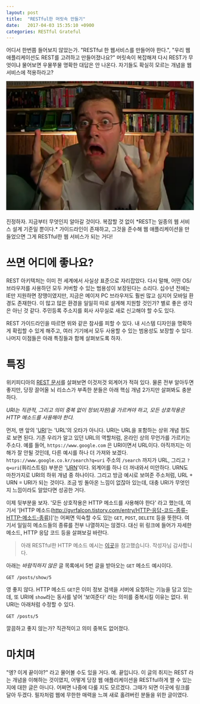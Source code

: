 ```yaml
---
layout: post
title:  "RESTful한 머릿속 만들기"
date:   2017-04-03 15:35:10 +0900
categories: RESTful Grateful
---
```


어디서 한번쯤 들어보지 않았는가. "RESTful 한 웹서비스를 만들어야 한다.", "우리 웹 애플리케이션도 REST를 고려하고 만들어졌나요?" 머릿속이 복잡해져 다시 REST가 무엇이냐 물어보면 우물쭈물 명확한 대답은 안 나온다. 자기들도 확실히 모르는 개념을 웹 서비스에 적용하라고?

<div align="center"><img src="https://github.com/kycfeel/kycfeel.github.io/blob/master/_images/wutweretheythinking.png?raw=true"/></div><br>
진정하자. 지금부터 무엇인지 알아갈 것이다. 복잡할 것 없이 *REST는 일종의 웹 서비스 설계 기준일 뿐이다.*  가이드라인이 존재하고, 그것을 준수해 웹 애플리케이션을 만들었으면 그게 RESTful한 웹 서비스가 되는 거다!

쓰면 어디에 좋나요?
========================

REST 아키텍처는 이미 전 세계에서 사실상 표준으로 자리잡았다. 다시 말해, 어떤 OS/브라우저를 사용하던 모두 커버할 수 있는 범용성이 보장된다는 소리다. 십수년 전에는 IE만 지원하면 장땡이였지만, 지금은 메이저 PC 브라우저도 훨씬 많고 심지어 모바일 환경도 존재한다. 이 많고 많은 환경을 일일히 따로 설계해 지원할 것인가? 별로 좋은 생각은 아닌 것 같다. 주민등록 주소지를 회사 사무실로 새로 신고해야 할 수도 있다.

REST 가이드라인을 따르면 위와 같은 참사를 피할 수 있다. 내 시스템 디자인을 명확하게 확립할 수 있게 해주고, 여러 기기에서 모두 사용할 수 있는 범용성도 보장할 수 있다. 나머지 이점들은 아래 특징들과 함께 살펴보도록 하자.

특징
========================

위키피디아의 [REST 문서](https://ko.wikipedia.org/wiki/REST#REST_.EC.9D.98_.EC.A3.BC.EC.9A.94.ED.95.9C_.EB.AA.A9.ED.91.9C)를 살펴보면 이것저것 외계어가 적혀 있다. 물론 전부 알아두면 좋지만, 당장 끌어올 뇌 리소스가 부족한 분들은 아래 핵심 개념 2가지만 살펴봐도 충분하다.

*URI는 직관적, 그리고 의미 중복 없이 정보(자원)을 가르켜야 하고, 모든 상호작용은 HTTP 메소드를 사용해야 한다.*

먼저, 맨 앞의 '[URI](https://ko.wikipedia.org/wiki/통합_자원_식별자)'는 'URL'의 오타가 아니다. URI는 URL을 포함하는 상위 개념 정도로 보면 된다. 기존 우리가 알고 있던 URL의 역할처럼, 온라인 상의 무언가를 가르키는 주소다. 예를 들어, `https://www.google.com` 은 URI이면서 URL이다. 아직까지는 이해가 잘 안될 것인데, 다른 예시를 하나 더 가져와 보겠다. `https://www.google.co.kr/search?q=uri` 주소의 `/search` 까지가 URL, 그리고 `?q=uri`(쿼리스트링) 부분은 '[URN](https://ko.wikipedia.org/wiki/URN)'이다. 외계어를 하나 더 꺼내와서 미안하다. URN도 마찬가지로 URI의 하위 개념 중 하나이다. 그리고 방금 예시로 보여준 주소처럼, URL + URN = URI가 되는 것이다. 조금 빙 돌아온 느낌이 없잖아 있는데, 대충 URI가 무엇인지 느낌이라도 알았다면 성공한 거다.

이제 뒷부분을 보자. '모든 상호작용은 HTTP 메소드를 사용해야 한다' 라고 했는데, 여기서 '[HTTP 메소드(http://gyrfalcon.tistory.com/entry/HTTP-응답-코드-종류-HTTP-메소드-종류)]'는 어쩌면 익숙할 수도 있는 `GET`, `POST`, `DELETE` 등을 뜻한다. 여기서 일일히 메소드들의 종류를 전부 나열하지는 않겠다. 대신 위 링크에 들어가 자세한 메소드, HTTP 응답 코드 등을 살펴보길 바란다.

> 아래 RESTful한 HTTP 메소드 예시는 [이곳](https://spoqa.github.io/2012/02/27/rest-introduction.html)을 참고했습니다. 작성자님 감사합니다.

아래는 *바람직하지 않은* 글 목록에서 5번 글을 받아오는 `GET` 메소드 예시이다.

```
GET /posts/show/5
```

영 좋지 않다. HTTP 메소드 `GET`은 이미 정보 검색을 서버에 요청하는 기능을 담고 있는데, 또 URI에 `show`라는 동사를 넣어 '보여준다' 라는 의미를 중복시킬 이유는 없다. 위 URI는 아래처럼 수정할 수 있다.

```
GET /posts/5
```

깔끔하고 좋지 않는가? 직관적이고 의미 중복도 없어졌다.

마치며
========================

"엥? 이게 끝이야?" 라고 물어볼 수도 있을 거다. 예. 끝입니다. 이 글의 취지는 REST 라는 개념을 이해하는 것이였지, 어떻게 당장 웹 애플리케이션을 RESTful하게 짤 수 있는지에 대한 글은 아니다. 어쩌면 나중에 다룰 지도 모르겠다. 그때가 되면 이곳에 링크를 달아 두겠다. 필자처럼 웹에 무한한 매력을 느껴 새로 홀려버린 분들을 위한 글이였다.
